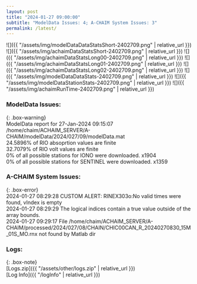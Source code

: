 ```yaml
---
layout: post
title: "2024-01-27 09:00:00"
subtitle: "ModelData Issues: 4; A-CHAIM System Issues: 3"
permalink: /latest/
---
```


![]({{ "/assets/img/modelDataDataStatsShort-2402709.png" | relative_url }})
![]({{ "/assets/img/achaimDataStatsShort-2402709.png" | relative_url }})
![]({{ "/assets/img/achaimDataStatsLong00-2402709.png" | relative_url }})
![]({{ "/assets/img/achaimDataStatsLong01-2402709.png" | relative_url }})
![]({{ "/assets/img/achaimDataStatsLong02-2402709.png" | relative_url }})
![]({{ "/assets/img/modelDataDataStats-2402709.png" | relative_url }})
![]({{ "/assets/img/modelDataStationStats-2402709.png" | relative_url }})
![]({{ "/assets/img/achaimRunTime-2402709.png" | relative_url }})


### ModelData Issues:  
  
{: .box-warning}  
 ModelData report for 27-Jan-2024 09:15:07   
 /home/chaim/ACHAIM_SERVER/A-CHAIM/modelData/2024/027/09/modelData.mat   
 24.5896% of RIO absoprtion values are finite   
 32.7079% of RIO volt values are finite   
 0% of all possible stations for IONO were downloaded. x1904   
 0% of all possible stations for SENTINEL were downloaded. x1359   
  
### A-CHAIM System Issues:  
  
{: .box-error}  
2024-01-27 08:29:28 CUSTOM ALERT: RINEX303o:No valid times were found, vIndex is empty  
2024-01-27 08:29:29 The logical indices contain a true value outside of the array bounds.  
2024-01-27 09:29:17 File /home/chaim/ACHAIM_SERVER/A-CHAIM/processed/2024/027/08/CHAIN/CHIC00CAN_R_20240270830_15M_01S_MO.rnx not found by Matlab dir  

### Logs:  
  
{: .box-note}  
[Logs.zip]({{ "/assets/other/logs.zip" | relative_url }})  
[Log Info]({{ "/logInfo" | relative_url }})  
